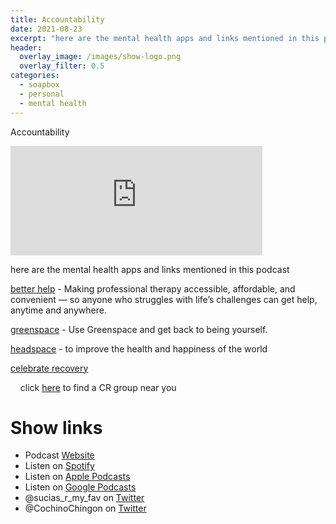 ```yaml
---
title: Accountability
date: 2021-08-23
excerpt: "here are the mental health apps and links mentioned in this podcast"
header:
  overlay_image: /images/show-logo.png
  overlay_filter: 0.5
categories:
  - soapbox
  - personal
  - mental health
---
```


Accountability

<iframe src="https://open.spotify.com/embed-podcast/episode/4G66yA1dhK8jEgjpj1I0ib" width="80%" height="175" frameborder="0" allowtransparency="true" allow="encrypted-media"></iframe>

here are the mental health apps and links mentioned in this podcast

[better help](https://www.betterhelp.com/) - Making professional therapy accessible, affordable, and convenient — so anyone who struggles with life’s challenges can get help, anytime and anywhere.

[greenspace](https://www.greenspacehealth.com) - Use Greenspace and get back to being yourself.

[headspace](https://www.headspace.com) - to improve the health and happiness of the world

[celebrate recovery](https://www.celebraterecovery.com)

    click [here](https://locator.crgroups.info) to find a CR group near you

# Show links

* <i class='fas fa-link'></i>Podcast [Website](https://sucias.xyz)
* <i class='fab fa-spotify'></i>Listen on [Spotify](https://open.spotify.com/show/3XjoipCU3QzeIaQAAQpBdW)
* <i class='fas fa-podcast'></i>Listen on [Apple Podcasts](https://podcasts.apple.com/us/podcast/sucias-are-my-favorite/id1548173787)
* <i class='fab fa-google-play'></i>Listen on [Google Podcasts](https://podcasts.google.com/feed/aHR0cHM6Ly9hbmNob3IuZm0vcy80MjI0YzYzYy9wb2RjYXN0L3Jzcw==)
* <i class='fab fa-twitter'></i>@sucias_r_my_fav on [Twitter](https://twitter.com/sucias_r_my_fav)
* <i class='fab fa-twitter'></i>@CochinoChingon on [Twitter](https://twitter.com/cochinochingon)
